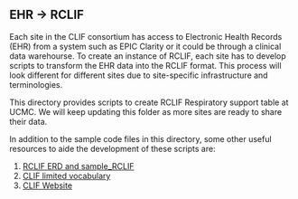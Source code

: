 ## EHR -> RCLIF

Each site in the CLIF consortium has access to Electronic Health Records (EHR) from a system such as EPIC Clarity or it could be through a clinical data warehourse. 
To create an instance of RCLIF, each site has to develop scripts to transform the EHR data into the RCLIF format. This process will look different for different sites due to site-specific infrastructure and terminologies. 

This directory provides scripts to create RCLIF Respiratory support table at UCMC. We will keep updating this folder as more sites are ready to share their data. 

In addition to the sample code files in this directory, some other useful resources to aide the development of these scripts are:
1. [RCLIF ERD and sample_RCLIF](https://github.com/kaveriC/CLIF-1.0/tree/main/sample_RCLIF)
3. [CLIF limited vocabulary](https://github.com/kaveriC/CLIF-1.0/tree/main/limited_vocabulary)
4. [CLIF Website](https://kaveric.github.io/clif-consortium/)